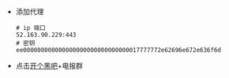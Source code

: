 * 添加代理

  ```
  # ip 端口
  52.163.90.229:443
  # 密钥
  ee000000000000000000000000000000017777772e62696e672e636f6d
  ```

  

* 点击[开个黑吧](https://t.me/joinchat/QzwgRxirSS8bju9axtvROA)+电报群